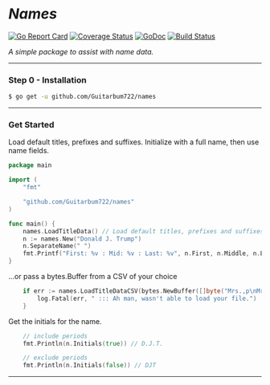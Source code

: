 # *Names*

[![Go Report Card](https://goreportcard.com/badge/github.com/Guitarbum722/names)](https://goreportcard.com/report/github.com/Guitarbum722/names)
[![Coverage Status](https://img.shields.io/badge/coverage-93.9%25-brightgreen.svg?style=flat-square)](http://gocover.io/github.com/Guitarbum722/names)
[![GoDoc](https://img.shields.io/badge/api-reference-blue.svg?style=flat-square)](https://godoc.org/github.com/Guitarbum722/names) 
[![Build Status](https://travis-ci.org/Guitarbum722/names.svg?branch=master)](https://travis-ci.org/Guitarbum722/names)

_A simple package to assist with name data._

***********

### Step 0 - Installation

```sh
$ go get -u github.com/Guitarbum722/names
```

***********

### Get Started

Load default titles, prefixes and suffixes.
Initialize with a full name, then use name fields.
```go
package main

import (
	"fmt"

	"github.com/Guitarbum722/names"
)

func main() {
	names.LoadTitleData() // Load default titles, prefixes and suffixes
	n := names.New("Donald J. Trump")
	n.SeparateName(" ")
	fmt.Printf("First: %v : Mid: %v : Last: %v", n.First, n.Middle, n.Last)
}
```

...or pass a bytes.Buffer from a CSV of your choice

```go
	if err := names.LoadTitleDataCSV(bytes.NewBuffer([]byte("Mrs.,p\nMr.,p")); err != nil {
		log.Fatal(err, " ::: Ah man, wasn't able to load your file.")
	}
```

Get the initials for the name.

```go
    // include periods
    fmt.Println(n.Initials(true)) // D.J.T.

    // exclude periods
    fmt.Println(n.Initials(false)) // DJT
```
***********

